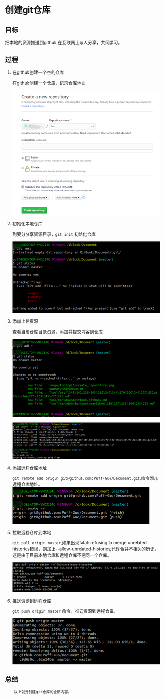 # 创建git仓库

## 目标

把本地的资源推送到github,在互联网上与人分享，共同学习。

## 过程
1. 在github创建一个空的仓库

    在github创建一个仓库，记录仓库地址

    ![创建仓库截图](../../image/tool/git/create_repository.png)

2. 初始化本地仓库

    到要分分享资源目录，```git init``` 初始化仓库

    ![初始化仓库截图](../../image/tool/git/init_repository.png)

3. 添加上传资源

    查看当前仓库目录资源，添加并提交内容到仓库

    ![添加文档到仓库](../../image/tool/git/add_file.png)

    ![提交修改到仓库](../../image/tool/git/commit_file.png)

1. 添加远程仓库地址

    ```git remote add origin git@github.com:Puff-Guo/Decument.git```,命令添加远程仓库地址。
    ![添加远程仓库地址](../../image/tool/git/add_remote_url.png)

5. 拉取远程仓库到本地

    ```git pull origin master```,如果出现fatal: refusing to merge unrelated histories错误，则加上--allow-unrelated-histories,允许合并不相关的历史，这是由于目前本地仓库和远程仓库不是同一个仓库。

    ![拉取仓库图片](../../image/tool/git/pull_repository.png)

6. 推送资源到远程仓库
    
    ```git push origin master``` 命令，推送资源到远程仓库。

    ![推送修改到仓库图片](../../image/tool/git/push_repository.png)

## 总结
        以上就是创建git仓库的全部内容。
